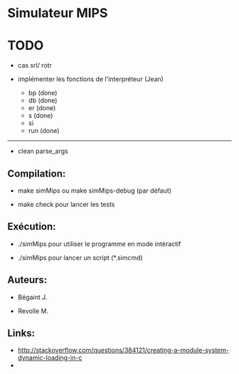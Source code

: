 Simulateur MIPS
===============

TODO
====

* cas srl/ rotr

* implémenter les fonctions de l'interpréteur (Jean)
	
	* bp (done)
	* db (done)
	* er (done)
	* s (done)
	* si
	* run (done)
---

* clean parse_args


Compilation:
------------

* make simMips ou make simMips-debug (par défaut)

* make check pour lancer les tests


Exécution:
----------

* ./simMips pour utiliser le programme en mode intéractif

* ./simMips <filename> pour lancer un script (*.simcmd)


Auteurs:
--------

* Bégaint J.

* Revolle M.

Links:
------

* http://stackoverflow.com/questions/384121/creating-a-module-system-dynamic-loading-in-c
* 

